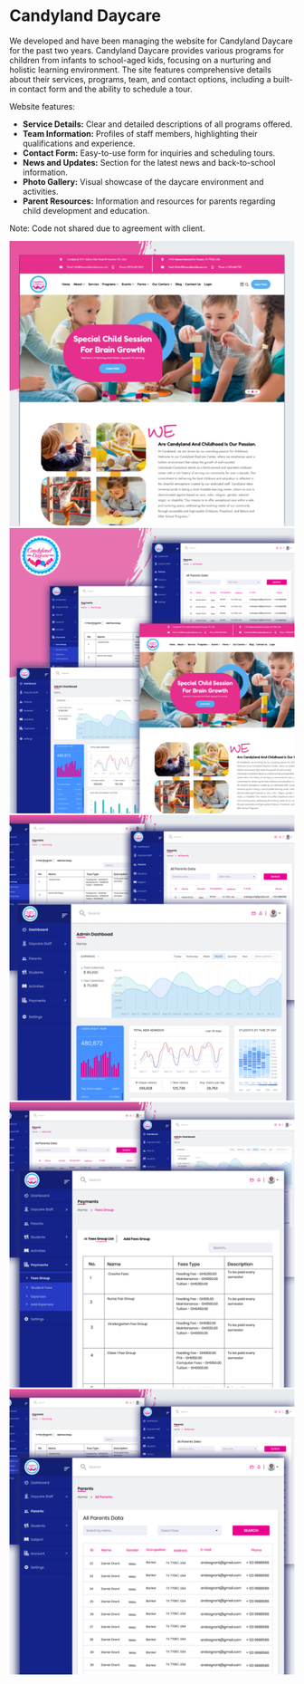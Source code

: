# Candyland Daycare

We developed and have been managing the website for Candyland Daycare for the past two years. Candyland Daycare provides various programs for children from infants to school-aged kids, focusing on a nurturing and holistic learning environment. The site features comprehensive details about their services, programs, team, and contact options, including a built-in contact form and the ability to schedule a tour.

Website features:
- **Service Details:** Clear and detailed descriptions of all programs offered.
- **Team Information:** Profiles of staff members, highlighting their qualifications and experience.
- **Contact Form:** Easy-to-use form for inquiries and scheduling tours.
- **News and Updates:** Section for the latest news and back-to-school information.
- **Photo Gallery:** Visual showcase of the daycare environment and activities.
- **Parent Resources:** Information and resources for parents regarding child development and education.

Note: Code not shared due to agreement with client.

<img src="./images/candy1.png" alt="candy1">
<img src="./images/candy6.png" alt="candy2">
<img src="./images/candy3.png" alt="candy3">
<img src="./images/candy4.png" alt="candy4">
<img src="./images/candy5.png" alt="candy5">
